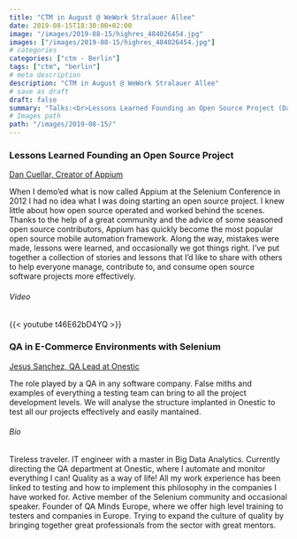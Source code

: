 ```yaml
---
title: "CTM in August @ WeWork Stralauer Allee"
date: 2019-08-15T18:30:00+02:00
image: "/images/2019-08-15/highres_484026454.jpg"
images: ["/images/2019-08-15/highres_484026454.jpg"]
# categories
categories: ["ctm - Berlin"]
tags: ["ctm", "berlin"]
# meta description
description: "CTM in August @ WeWork Stralauer Allee"
# save as draft
draft: false
summary: "Talks:<br>Lessons Learned Founding an Open Source Project (Dan Cuellar) <br> QA in E-Commerce Environments with Selenium (Jesus Sanchez)"
# Images path
path: "/images/2019-08-15/"
---
```


### Lessons Learned Founding an Open Source Project
[Dan Cuellar, Creator of Appium](https://twitter.com/thedancuellar)

When I demo’ed what is now called Appium at the Selenium Conference 
in 2012 I had no idea what I was doing starting an open source project. 
I knew little about how open source operated and worked behind the 
scenes. Thanks to the help of a great community and the advice of some 
seasoned open source contributors, Appium has quickly become the most 
popular open source mobile automation framework. Along the way, 
mistakes were made, lessons were learned, and occasionally we got 
things right. I’ve put together a collection of stories and lessons 
that I’d like to share with others to help everyone manage, contribute 
to, and consume open source software projects more effectively.

###### Video
{{< youtube t46E62bD4YQ >}}

### QA in E-Commerce Environments with Selenium
[Jesus Sanchez, QA Lead at Onestic](https://twitter.com/qa_jesus)

The role played by a QA in any software company. False miths and 
examples of everything a testing team can bring to all the project 
development levels. We will analyse the structure implanted in 
Onestic to test all our projects effectively and easily mantained.

###### Bio
Tireless traveler. IT engineer with a master in Big Data Analytics. 
Currently directing the QA department at Onestic, where I automate 
and monitor everything I can! Quality as a way of life! All my work 
experience has been linked to testing and how to implement this philosophy 
in the companies I have worked for. Active member of the Selenium 
community and occasional speaker. Founder of QA Minds Europe, where we 
offer high level training to testers and companies in Europe. Trying to 
expand the culture of quality by bringing together great professionals 
from the sector with great mentors.
